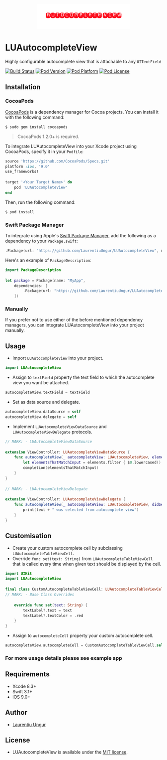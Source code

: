 <p align="center" >
    <img src="Icon.png" title="Title image" float=center width=300>
</p>

# LUAutocompleteView
Highly configurable autocomplete view that is attachable to any `UITextField`

[![Build Status](http://img.shields.io/travis/LaurentiuUngur/LUAutocompleteView/master.svg?style=flat)](https://travis-ci.org/LaurentiuUngur/LUAutocompleteView)
[![Pod Version](http://img.shields.io/cocoapods/v/LUAutocompleteView.svg?style=flat)](http://cocoadocs.org/docsets/LUAutocompleteView/)
[![Pod Platform](http://img.shields.io/cocoapods/p/LUAutocompleteView.svg?style=flat)](http://cocoadocs.org/docsets/LUAutocompleteView/)
[![Pod License](http://img.shields.io/cocoapods/l/LUAutocompleteView.svg?style=flat)](https://opensource.org/licenses/MIT)

## Installation

### CocoaPods

[CocoaPods](http://cocoapods.org) is a dependency manager for Cocoa projects. You can install it with the following command:

```bash
$ sudo gem install cocoapods
```

> CocoaPods 1.2.0+ is required.

To integrate LUAutocompleteView into your Xcode project using CocoaPods, specify it in your `Podfile`:

```ruby
source 'https://github.com/CocoaPods/Specs.git'
platform :ios, '9.0'
use_frameworks!

target '<Your Target Name>' do
    pod 'LUAutocompleteView'
end
```

Then, run the following command:

```bash
$ pod install
```

### Swift Package Manager

To integrate using Apple's [Swift Package Manager](https://swift.org/package-manager), add the following as a dependency to your `Package.swift`:

```Swift
.Package(url: "https://github.com/LaurentiuUngur/LUAutocompleteView", majorVersion: 1)
```

Here's an example of `PackageDescription`:

```Swift
import PackageDescription

let package = Package(name: "MyApp",
    dependencies: [
        .Package(url: "https://github.com/LaurentiuUngur/LUAutocompleteView", majorVersion: 1)
    ])
```

### Manually

If you prefer not to use either of the before mentioned dependency managers, you can integrate LUAutocompleteView into your project manually.

## Usage

* Import `LUAutocompleteView` into your project.

```Swift
import LUAutocompleteView
```
* Assign to `textField` property the text field to which the autocomplete view you want be attached.

```Swift
autocompleteView.textField = textField
```

* Set as data source and delegate.

```Swift
autocompleteView.dataSource = self
autocompleteView.delegate = self
```

* Implement `LUAutocompleteViewDataSource` and `LUAutocompleteViewDelegate` protocols.

````Swift
// MARK: - LUAutocompleteViewDataSource

extension ViewController: LUAutocompleteViewDataSource {
    func autocompleteView(_ autocompleteView: LUAutocompleteView, elementsFor text: String, completion: @escaping ([String]) -> Void) {
        let elementsThatMatchInput = elements.filter { $0.lowercased().contains(text.lowercased()) }
        completion(elementsThatMatchInput)
    }
}

// MARK: - LUAutocompleteViewDelegate

extension ViewController: LUAutocompleteViewDelegate {
    func autocompleteView(_ autocompleteView: LUAutocompleteView, didSelect text: String) {
        print(text + " was selected from autocomplete view")
    }
}
````

## Customisation

* Create your custom autocomplete cell by subclassing `LUAutocompleteTableViewCell`.
* Override `func set(text: String)` from `LUAutocompleteTableViewCell` that is called every time when given text should be displayed by the cell.

````Swift
import UIKit
import LUAutocompleteView

final class CustomAutocompleteTableViewCell: LUAutocompleteTableViewCell {
// MARK: - Base Class Overrides

    override func set(text: String) {
        textLabel?.text = text
        textLabel?.textColor = .red
    }
}
````

* Assign to `autocompleteCell` property your custom autocomplete cell.

```Swift
autocompleteView.autocompleteCell = CustomAutocompleteTableViewCell.self
```

### For more usage details please see example app

## Requirements

- Xcode 8.3+
- Swift 3.1+
- iOS 9.0+

## Author
- [Laurentiu Ungur](https://github.com/LaurentiuUngur)

## License
- LUAutocompleteView is available under the [MIT license](LICENSE).
